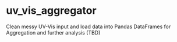 # uv_vis_aggregator
Clean messy UV-Vis input and load data into Pandas DataFrames for Aggregation and further analysis (TBD)
